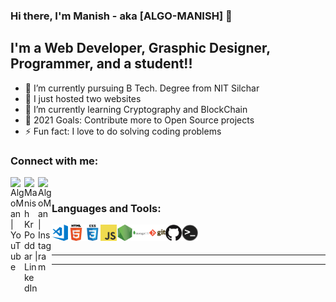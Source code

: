 ### Hi there, I'm Manish - aka [ALGO-MANISH] 👋

## I'm a Web Developer, Grasphic Designer, Programmer, and a student!!
- 👯 I’m currently pursuing B Tech. Degree from NIT Silchar
- 🔭 I just hosted two websites
- 🌱 I’m currently learning Cryptography and BlockChain
- 🥅 2021 Goals: Contribute more to Open Source projects
- ⚡ Fun fact: I love to do solving coding problems




### Connect with me:

[<img align="left" alt="AlgoMan | YouTube" width="22px" src="https://cdn.jsdelivr.net/npm/simple-icons@v3/icons/youtube.svg" />][youtube]
[<img align="left" alt="Manish Kr Poddar | LinkedIn" width="22px" src="https://cdn.jsdelivr.net/npm/simple-icons@v3/icons/linkedin.svg" />][linkedin]
[<img align="left" alt="AlgoMan | Instagram" width="22px" src="https://cdn.jsdelivr.net/npm/simple-icons@v3/icons/instagram.svg" />][instagram]

<br />

### Languages and Tools:

<img align="left" alt="Visual Studio Code" width="26px" src="https://raw.githubusercontent.com/github/explore/80688e429a7d4ef2fca1e82350fe8e3517d3494d/topics/visual-studio-code/visual-studio-code.png" />
<img align="left" alt="HTML5" width="26px" src="https://raw.githubusercontent.com/github/explore/80688e429a7d4ef2fca1e82350fe8e3517d3494d/topics/html/html.png" />
<img align="left" alt="CSS3" width="26px" src="https://raw.githubusercontent.com/github/explore/80688e429a7d4ef2fca1e82350fe8e3517d3494d/topics/css/css.png" />
<img align="left" alt="JavaScript" width="26px" src="https://raw.githubusercontent.com/github/explore/80688e429a7d4ef2fca1e82350fe8e3517d3494d/topics/javascript/javascript.png" />
<img align="left" alt="Node.js" width="26px" src="https://raw.githubusercontent.com/github/explore/80688e429a7d4ef2fca1e82350fe8e3517d3494d/topics/nodejs/nodejs.png" />
<img align="left" alt="MongoDB" width="26px" src="https://raw.githubusercontent.com/github/explore/80688e429a7d4ef2fca1e82350fe8e3517d3494d/topics/mongodb/mongodb.png" />
<img align="left" alt="Git" width="26px" src="https://raw.githubusercontent.com/github/explore/80688e429a7d4ef2fca1e82350fe8e3517d3494d/topics/git/git.png" />
<img align="left" alt="GitHub" width="26px" src="https://raw.githubusercontent.com/github/explore/78df643247d429f6cc873026c0622819ad797942/topics/github/github.png" />
<img align="left" alt="Terminal" width="26px" src="https://raw.githubusercontent.com/github/explore/80688e429a7d4ef2fca1e82350fe8e3517d3494d/topics/terminal/terminal.png" />

<br />
<br />

---



---



[youtube]: https://www.youtube.com/channel/UC0eTDZ-3UpYL0lrIKM6il9Q
[instagram]: https://www.instagram.com/algo_man_/
[linkedin]: https://www.linkedin.com/in/manish-maheshwari-697a761ab
